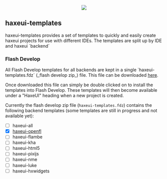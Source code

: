 <p align="center">
  <img src="https://dl.dropboxusercontent.com/u/26678671/haxeui2-warning.png"/>
</p>

<h2>haxeui-templates</h2>
haxeui-templates provides a set of templates to quickly and easily create haxeui projects for use with different IDEs. The templates are split up by IDE and haxeui ´backend`

<h3>Flash Develop</h3>
All Flash Develop templates for all backends are kept in a single `haxeui-templates.fdz` (_flash develop zip_) file. This file can be downloaded <a href="https://github.com/haxeui/haxeui-templates/flash-develop/haxeui-openfl/haxeui-openfl.fdz">here</a>. 

Once downloaded this file can simply be double clicked on to install the templates into Flash Develop. These templates will then become available under a "HaxeUI" heading when a new project is created.

Currently the flash develop zip file (`haxeui-templates.fdz`) contains the following backend templates (some templates are still in progress and not available yet):

 - [ ] haxeui-all
 - [X] <a href="https://github.com/haxeui/haxeui-templates/flash-develop/haxeui-openfl/haxeui-openfl.fdz">haxeui-openfl</a>
 - [ ] haxeui-flambe
 - [ ] haxeui-kha
 - [ ] haxeui-html5
 - [ ] haxeui-pixijs
 - [ ] haxeui-nme
 - [ ] haxeui-luke
 - [ ] haxeui-hxwidgets

